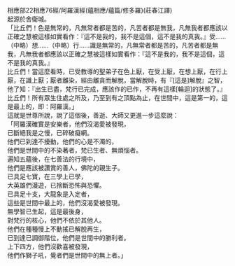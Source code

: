 相應部22相應76經/阿羅漢經(蘊相應/蘊篇/修多羅)(莊春江譯)  
起源於舍衛城。  
「比丘們！色是無常的，凡無常者都是苦的，凡苦者都是無我，凡無我者都應該以正確之慧被這樣如實看作：『這不是我的，我不是這個，這不是我的真我。』受……（中略）想……（中略）行……識是無常的，凡無常者都是苦的，凡苦者都是無我，凡無我者都應該以正確之慧被這樣如實看作：『這不是我的，我不是這個，這不是我的真我。』  
比丘們！當這麼看時，已受教導的聖弟子在色上厭，在受上厭，在想上厭，在行上厭，在識上厭；厭者離染，經由離貪而解脫，當解脫時，有『[這是]解脫』之智，他了知：『出生已盡，梵行已完成，應該作的已作，不再有這樣[輪迴]的狀態了。』  
比丘們！所有眾生住處之所及，乃至到有之頂點為止，在世間中，這是第一的，這是最上的，即：阿羅漢。」  
這就是世尊所說，說了這個後，善逝、大師又更進一步這麼說：  
「阿羅漢確實是安樂者，他們沒渴愛被發現，  
已斷絕我是之慢，已碎破癡網。  
他們已到達不擾動，他們的心是不濁的，  
他們是世間中的不染著者，梵已生者、無煩惱者。  
遍知五蘊後，在七善法的行境中，  
他們是應該被讚賞的善人，佛陀的親生子。  
已具足七寶，在三學上已學，  
大英雄們漫遊，已捨斷恐怖與恐懼。  
已具足十支，大龍象是入定者，  
這些是世間中最上的，他們沒渴愛被發現。  
無學智已生起，這是最後身，  
對梵行的核心，他們不依於其他人。  
他們在種種慢上不動搖已解脫再生，  
已到達已調御階位，他們是世間中的勝利者。  
上下四方，他們沒歡喜被發現，  
他們作獅子吼，覺者們是世間中的無上者。」  
  
  
